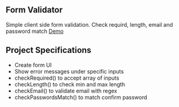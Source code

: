 ## Form Validator

Simple client side form validation. Check requird, length, email and password match
[Demo](https://alvar91.github.io/form-validator-html-css-js/)

## Project Specifications

- Create form UI
- Show error messages under specific inputs
- checkRequired() to accept array of inputs
- checkLength() to check min and max length
- checkEmail() to validate email with regex
- checkPasswordsMatch() to match confirm password
